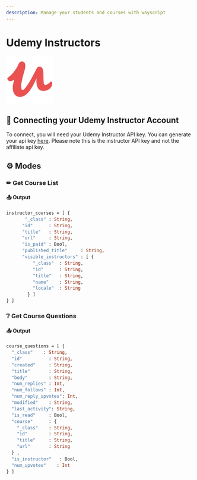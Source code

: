 ```yaml
---
description: Manage your students and courses with wayscript
---
```


# Udemy Instructors

![Online Education Website](../../.gitbook/assets/udemy_instructor.png)

## 🔑 Connecting your Udemy Instructor Account

To connect, you will need your Udemy Instructor API key. You can generate your api key [here](https://www.udemy.com/instructor/account/api/). Please note this is the instructor API key and not the affiliate api key. 

## ⚙ Modes

### ✏ Get Course List

#### 📤 Output

```graphql
instructor_courses = [ {
       "_class" : String,
      "id"      : String,
      "title"   : String,
      "url"     : String,
      "is_paid" : Bool,
      "published_title"     : String,
      "visible_instructors" : [ {
          "_class"  : String,
          "id"      : String,
          "title"   : String,
          "name"    : String,
          "locale"  : String
        } ] 
} ]        
```

### ❔ Get Course Questions

#### 📤 Output

```graphql
course_questions = [ {
  "_class"    : String,
  "id"          : String,
  "created"     : String,
  "title"       : String,
  "body"        : String,
  "num_replies" : Int,
  "num_follows" : Int,
  "num_reply_upvotes": Int,
  "modified"    : String,
  "last_activity": String,
  "is_read"     : Bool,
  "course"      : {
    "_class"    : String,
    "id"        : String,
    "title"     : String,
    "url"       : String
  } ,
  "is_instructor"   : Bool,
  "num_upvotes"    : Int
} ]
```

